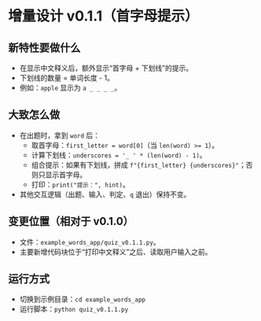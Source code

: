 # 增量设计 v0.1.1（首字母提示）

## 新特性要做什么
- 在显示中文释义后，额外显示“首字母 + 下划线”的提示。
- 下划线的数量 = 单词长度 - 1。
- 例如：`apple` 显示为 `a _ _ _ _`。

## 大致怎么做
- 在出题时，拿到 `word` 后：
  - 取首字母：`first_letter = word[0]`（当 `len(word) >= 1`）。
  - 计算下划线：`underscores = '_ ' * (len(word) - 1)`。
  - 组合提示：如果有下划线，拼成 `f"{first_letter} {underscores}"`；否则只显示首字母。
  - 打印：`print("提示：", hint)`。
- 其他交互逻辑（出题、输入、判定、`q` 退出）保持不变。

## 变更位置（相对于 v0.1.0）
- 文件：`example_words_app/quiz_v0.1.1.py`。
- 主要新增代码块位于“打印中文释义”之后、读取用户输入之前。

## 运行方式
- 切换到示例目录：`cd example_words_app`
- 运行脚本：`python quiz_v0.1.1.py`

